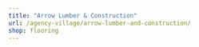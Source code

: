 ```yaml
---
title: "Arrow Lumber & Construction"
url: /agency-village/arrow-lumber-and-construction/
shop: flooring
---
```

